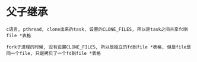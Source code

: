 # 父子继承

```c语言, pthread, clone出来的task, 设置的CLONE_FILES, 所以是task之间共享fd到file *表格```

```fork子进程的时候, 没有设置CLONE_FILES, 所以是独立的fd到file *表格, 但是file是同一个file, 只是拷贝了一个fd到file *表格```
